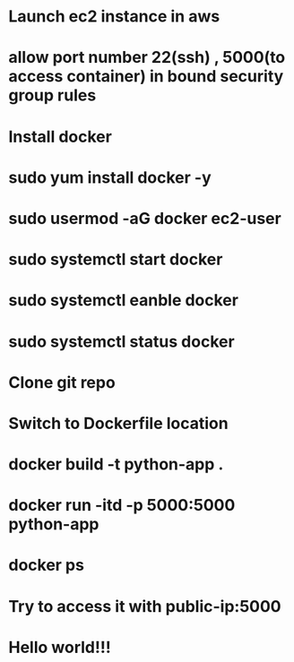 # Launch ec2 instance in aws
# allow port number 22(ssh) , 5000(to access container) in bound security group rules
# Install docker
# sudo yum install docker -y
# sudo usermod -aG docker ec2-user
# sudo systemctl start docker
# sudo systemctl eanble docker
# sudo systemctl status docker
# Clone git repo
# Switch to Dockerfile location
# docker build -t python-app .
# docker run -itd -p 5000:5000 python-app 
# docker ps
# Try to access it with public-ip:5000
# Hello world!!!
